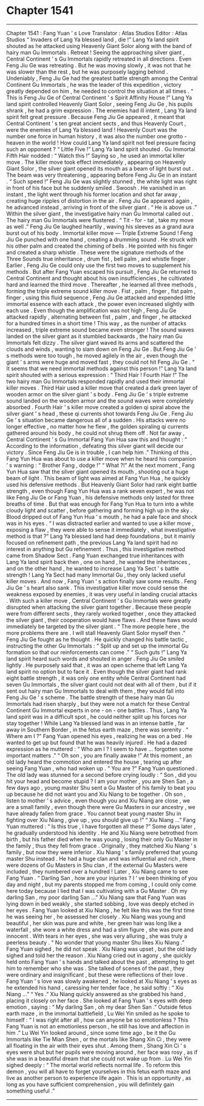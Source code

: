 
# Chapter 1541


---

Chapter 1541 : Fang Yuan ’ s Love
Translator :
Atlas Studios
Editor :
Atlas Studios
“ Invaders of Lang Ya blessed land , die !” Lang Ya land spirit shouted as he attacked using Heavenly Giant Solor along with the band of hairy man Gu Immortals .
Retreat !
Seeing the approaching silver giant , Central Continent ’ s Gu Immortals rapidly retreated in all directions .
Even Feng Jiu Ge was retreating .
But he was moving slowly , it was not that he was slower than the rest , but he was purposely lagging behind .
Undeniably , Feng Jiu Ge had the greatest battle strength among the Central Continent Gu Immortals , he was the leader of this expedition , victory greatly depended on him , he needed to control the situation at all times .
“ This is Feng Jiu Ge of Central Continent ’ s Spirit Affinity House !” Lang Ya land spirit controlled Heavenly Giant Solor , seeing Feng Jiu Ge , his pupils shrank , he had a grim expression .
The enemies had ill intent , Lang Ya land spirit felt great pressure .
Because Feng Jiu Ge appeared , it meant that Central Continent ’ s ten great ancient sects , and thus Heavenly Court , were the enemies of Lang Ya blessed land !
Heavenly Court was the number one force in human history , it was also the number one grotto - heaven in the world !
How could Lang Ya land spirit not feel pressure facing such an opponent ?
“ Little Five !” Lang Ya land spirit shouted .
Gu Immortal Fifth Hair nodded : “ Watch this !”
Saying so , he used an immortal killer move .
The killer move took effect immediately , appearing on Heavenly Giant Solor , the silver giant opened its mouth as a beam of light burst out .
The beam was very threatening , appearing before Feng Jiu Ge in an instant .
“ Such speed !” Feng Jiu Ge was slightly stunned , the white light was right in front of his face but he suddenly smiled .
Swoosh .
He vanished in an instant , the light went through his former location and shot far away , creating huge ripples of distortion in the air .
Feng Jiu Ge appeared again , he advanced instead , arriving in front of the silver giant .
“ He is above us .” Within the silver giant , the investigative hairy man Gu Immortal called out .
The hairy man Gu Immortals were flustered .
“ Tit - for - tat , take my move as well .” Feng Jiu Ge laughed heartily , waving his sleeves as a grand aura burst out of his body .
Immortal killer move — Triple Extreme Sound !
Feng Jiu Ge punched with one hand , creating a drumming sound . He struck with his other palm and created the chiming of bells . He pointed with his finger and created a sharp whistle .
These were the signature methods of the Three Sounds true inheritance , drum fist , bell palm , and whistle finger .
Earlier , Feng Jiu Ge could only use the first two moves to supplement his methods . But after Fang Yuan escaped his pursuit , Feng Jiu Ge returned to Central Continent and thought about his own insufficiencies , he cultivated hard and learned the third move .
Thereafter , he learned all three methods , forming the triple extreme sound killer move .
Fist , palm , finger , fist palm , finger , using this fluid sequence , Feng Jiu Ge attacked and expended little immortal essence with each attack , the power even increased slightly with each use .
Even though the amplification was not high , Feng Jiu Ge attacked rapidly , alternating between fist , palm , and finger , he attacked for a hundred times in a short time ! This way , as the number of attacks increased , triple extreme sound became even stronger !
The sound waves landed on the silver giant as it stumbled backwards , the hairy man Gu Immortals felt dizzy .
The silver giant waved its arms and scattered the clouds and winds , wanting to slam down on Feng Jiu Ge .
But Feng Jiu Ge ’ s methods were too tough , he moved agilely in the air , even though the giant ’ s arms were huge and moved fast , they could not hit Feng Jiu Ge .
“ It seems that we need immortal methods against this person !” Lang Ya land spirit shouted with a serious expression : “ Third Hair ! Fourth Hair !”
The two hairy man Gu Immortals responded rapidly and used their immortal killer moves .
Third Hair used a killer move that created a dark green layer of wooden armor on the silver giant ’ s body .
Feng Jiu Ge ’ s triple extreme sound landed on the wooden armor and the sound waves were completely absorbed .
Fourth Hair ’ s killer move created a golden qi spiral above the silver giant ’ s head , these qi currents shot towards Feng Jiu Ge .
Feng Jiu Ge ’ s situation became dangerous all of a sudden .
His attacks were no longer effective , no matter how he flew , the golden spiraling qi currents gathered around his body , he could not shrug them off .
Not far away , Central Continent ’ s Gu Immortal Fang Yun Hua saw this and thought : “ According to the information , defeating this silver giant will decide our victory . Since Feng Jiu Ge is in trouble , I can help him .”
Thinking of this , Fang Yun Hua was about to use a killer move when he heard his companion ’ s warning : “ Brother Fang , dodge !”
“ What ?!” At the next moment , Fang Yun Hua saw that the silver giant opened its mouth , shooting out a huge beam of light .
This beam of light was aimed at Fang Yun Hua , he quickly used his defensive methods .
But Heavenly Giant Solor had rank eight battle strength , even though Fang Yun Hua was a rank seven expert , he was not like Feng Jiu Ge or Fang Yuan , his defensive methods only lasted for three breaths of time .
But that was enough for Fang Yun Hua to turn into a white cloudy light and scatter , before gathering and forming high up in the sky .
Blood dripped out of Fang Yun Hua ’ s mouth , he had a pale face and shock was in his eyes .
“ I was distracted earlier and wanted to use a killer move , exposing a flaw , they were able to sense it immediately , what investigative method is that ?”
Lang Ya blessed land had deep foundations , but it mainly focused on refinement path , the previous Lang Ya land spirit had no interest in anything but Gu refinement .
Thus , this investigative method came from Shadow Sect .
Fang Yuan exchanged true inheritances with Lang Ya land spirit back then , one on hand , he wanted the inheritances , and on the other hand , he wanted to increase Lang Ya Sect ’ s battle strength !
Lang Ya Sect had many Immortal Gu , they only lacked useful killer moves .
And now , Fang Yuan ’ s action finally saw some results .
Feng Jiu Ge ’ s heart also sank .
This investigative killer move could sense the weakness exposed by enemies , it was very useful in landing crucial attacks .
With such a killer move , Central Continent ’ s Gu Immortals were greatly disrupted when attacking the silver giant together .
Because these people were from different sects , they rarely worked together , once they attacked the silver giant , their cooperation would have flaws . And these flaws would immediately be targeted by the silver giant .
“ The more people here , the more problems there are . I will stall Heavenly Giant Solor myself then .” Feng Jiu Ge fought as he thought .
He quickly changed his battle tactic , instructing the other Gu Immortals : “ Split up and set up the immortal Gu formation so that our reinforcements can come .”
“ Such guts !” Lang Ya land spirit heard such words and shouted in anger .
Feng Jiu Ge smiled lightly .
He purposely said that , it was an open scheme that left Lang Ya land spirit no option but to face it .
Even though the silver giant had rank eight battle strength , it was only one entity while Central Continent had seven Gu Immortals , the silver giant could not deal with all of them , but if it sent out hairy man Gu Immortals to deal with them , they would fall into Feng Jiu Ge ’ s scheme .
The battle strength of these hairy man Gu Immortals had risen sharply , but they were not a match for these Central Continent Gu Immortal experts in one - on - one battles .
Thus , Lang Ya land spirit was in a difficult spot , he could neither split up his forces nor stay together !
While Lang Ya blessed land was in an intense battle , far away in Southern Border , in the fetus earth maze , there was serenity .
“ Where am I ?” Fang Yuan opened his eyes , realizing he was on a bed .
He wanted to get up but found that he was heavily injured .
He had a dazed expression as he muttered : “ Who am I ? I seem to have … forgotten some important matters .”
“ Oh son , you are finally awake !” At this moment , an old lady heard the commotion and entered the house , tearing up after seeing Fang Yuan , who had woken up .
“ You are ?” Fang Yuan questioned .
The old lady was stunned for a second before crying loudly : “ Son , did you hit your head and become stupid ? I am your mother , you are Shen San , a few days ago , young master Shu sent a Gu Master of his family to beat you up because he did not want you and Xiu Niang to be together . Oh son , listen to mother ’ s advice , even though you and Xiu Niang are close , we are a small family , even though there were Gu Masters in our ancestry , we have already fallen from grace . You cannot beat young master Shu in fighting over Xiu Niang , give up , you should give up !”
“ Xiu Niang …” Fang Yuan muttered : “ Is this true , I have forgotten all these ?”
Some days later , he gradually understood his identity .
He and Xiu Niang were betrothed from birth , but his father died when he was young , losing their only Gu Master in the family , thus they fell from grace . Originally , they matched Xiu Niang ’ s family , but now they were inferior . Xiu Niang ’ s family preferred that young master Shu instead . He had a huge clan and was influential and rich , there were dozens of Gu Masters in Shu clan , if the external Gu Masters were included , they numbered over a hundred !
Later , Xiu Niang came to see Fang Yuan .
“ Darling San , how are your injuries ? I ’ ve been thinking of you day and night , but my parents stopped me from coming , I could only come here today because I lied that I was cultivating with a Gu Master . Oh my darling San , my poor darling San …” Xiu Niang saw that Fang Yuan was lying down in bed weakly , she started sobbing , love was deeply etched in her eyes .
Fang Yuan looked at Xiu Niang , he felt like this was the first time he was seeing her , he assessed her closely . Xiu Niang was young and beautiful , her skin was pure and white , her green hair was long like a waterfall , she wore a white dress and had a slim figure , she was pure and innocent . With tears in her eyes , she was very alluring , she was truly a peerless beauty .
“ No wonder that young master Shu likes Xiu Niang .” Fang Yuan sighed , he did not speak .
Xiu Niang was upset , but the old lady sighed and told her the reason .
Xiu Niang cried out in agony , she quickly held onto Fang Yuan ’ s hands and talked about the past , attempting to get him to remember who she was .
She talked of scenes of the past , they were ordinary and insignificant , but these were reflections of their love .
Fang Yuan ’ s love was slowly awakened , he looked at Xiu Niang ’ s eyes as he extended his hand , caressing her tender face , he said softly : “ Xiu Niang …”
“ Yes .” Xiu Niang quickly answered as she grabbed his hand , placing it closely on her face .
She looked at Fang Yuan ’ s eyes with deep emotion , saying : “ My darling San , oh my dear Shen San .”
Outside fetus earth maze , in the immortal battlefield , Lu Wei Yin smiled as he spoke to himself : “ I was right after all , how can anyone be so emotionless ? This Fang Yuan is not an emotionless person , he still has love and affection in him .”
Lu Wei Yin looked around , since some time ago , be it the Gu Immortals like Tie Mian Shen , or the mortals like Shang Xin Ci , they were all floating in the air with their eyes shut .
Among them , Shang Xin Ci ’ s eyes were shut but her pupils were moving around , her face was rosy , as if she was in a beautiful dream that she could not wake up from .
Lu Wei Yin sighed deeply : “ The mortal world reflects normal life . To reform this demon , you will all have to forget yourselves in this fetus earth maze and live as another person to experience life again . This is an opportunity , as long as you have sufficient comprehension , you will definitely gain something useful .”

---

